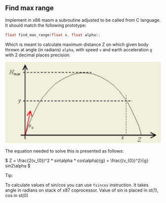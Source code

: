 ## Find max range

Implement in x86 masm a subroutine adjusted to be called from C language. It should match the following prototype:

```c
float find_max_range(float v, float alpha);
```

Which is meant to calculate maximum distance Z on which given body thrown at angle (in radians) `alpha`, with speed `v` and earth acceleration `g` with 2 decimal places precision. 

![](img.png)

The equation needed to solve this is presented as follows:

$
Z = \frac{2(v_{0})^2 * sin\alpha * cos\alpha}{g} = \frac{(v_{0})^2}{g} sin2\alpha
$

Tip:

To calculate values of sin/cos you can use `fsincos` instruction. It takes angle in radians on stack of x87 coprocessor. Value of sin is placed in st(1), cos in st(0)